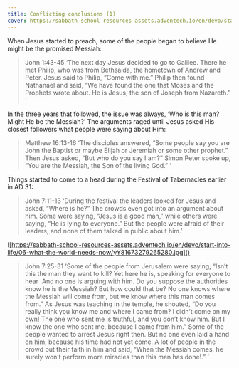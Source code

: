 ```yaml
---
title: Conflicting conclusions (1)
cover: https://sabbath-school-resources-assets.adventech.io/en/devo/start-into-life/06-what-the-world-needs-now/BAt1673279162958.jpg
---
```


When Jesus started to preach, some of the people began to believe He might be the promised Messiah:

> <callout>John 1:43­-45</callout>
> ‘The next day Jesus decided to go to Galilee. There he met Philip, who was from Bethsaida, the hometown of Andrew and Peter. Jesus said to Philip, “Come with me.” Philip then found Nathanael and said, “We have found the one that Moses and the Prophets wrote about. He is Jesus, the son of Joseph from Nazareth.” ’ 

In the three years that followed, the issue was always, ‘Who is this man? Might He be the Messiah?’ The arguments raged until Jesus asked His closest followers what people were saying about Him:

> <callout>Matthew 16:13­-16</callout>
> ‘The disciples answered, “Some people say you are John the Baptist or maybe Elijah or Jeremiah or some other prophet.” Then Jesus asked, “But who do you say I am?” Simon Peter spoke up, “You are the Messiah, the Son of the living God.” ’

Things started to come to a head during the Festival of Tabernacles earlier in AD 31:

> <callout>John 7:11-­13</callout>
> ‘During the festival the leaders looked for Jesus and asked, “Where is he?” The crowds even got into an argument about him. Some were saying, “Jesus is a good man,” while others were saying, “He is lying to everyone.” But the people were afraid of their leaders, and none of them talked in public about him.’ 

![https://sabbath-school-resources-assets.adventech.io/en/devo/start-into-life/06-what-the-world-needs-now/yY81673279265280.jpg]()

> <callout>John 7:25-­31</callout>
> ‘Some of the people from Jerusalem were saying, “Isn’t this the man they want to kill? Yet here he is, speaking for everyone to hear .And no one is arguing with him. Do you suppose the authorities know he is the Messiah? But how could that be? No one knows where the Messiah will come from, but we know where this man comes from.” As Jesus was teaching in the temple, he shouted, “Do you really think you know me and where I came from? I didn’t come on my own! The one who sent me is truthful, and you don’t know him. But I know the one who sent me, because I came from him.” Some of the people wanted to arrest Jesus right then. But no one even laid a hand on him, because his time had not yet come. A lot of people in the crowd put their faith in him and said, “When the Messiah comes, he surely won’t perform more miracles than this man has done!.” ’ 